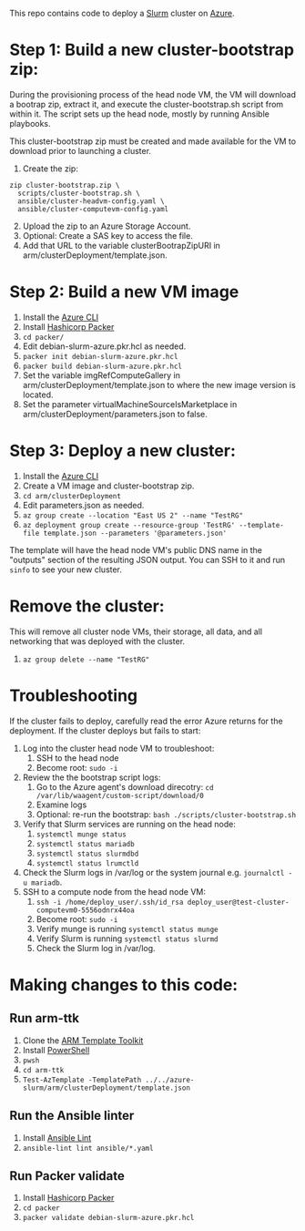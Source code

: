 This repo contains code to deploy a [Slurm](https://slurm.schedmd.com/) cluster on [Azure](https://azure.microsoft.com/en-us/).

# Step 1: Build a new cluster-bootstrap zip:
During the provisioning process of the head node VM, the VM will download a bootrap zip, extract it, and execute the cluster-bootstrap.sh script from within it. The script sets up the head node, mostly by running Ansible playbooks.

This cluster-bootstrap zip must be created and made available for the VM to download prior to launching a cluster.

  1. Create the zip:
```
zip cluster-bootstrap.zip \
  scripts/cluster-bootstrap.sh \
  ansible/cluster-headvm-config.yaml \
  ansible/cluster-computevm-config.yaml
```
  2. Upload the zip to an Azure Storage Account.
  3. Optional: Create a SAS key to access the file.
  4. Add that URL to the variable clusterBootrapZipURI in arm/clusterDeployment/template.json.

# Step 2: Build a new VM image
  1. Install the [Azure CLI](https://docs.microsoft.com/en-us/cli/azure/)
  2. Install [Hashicorp Packer](https://www.packer.io/)
  3. `cd packer/`
  4. Edit debian-slurm-azure.pkr.hcl as needed.
  5. `packer init debian-slurm-azure.pkr.hcl`
  6. `packer build debian-slurm-azure.pkr.hcl`
  7. Set the variable imgRefComputeGallery in arm/clusterDeployment/template.json to where the new image version is located.
  8. Set the parameter virtualMachineSourceIsMarketplace in arm/clusterDeployment/parameters.json to false.

# Step 3: Deploy a new cluster:
  1. Install the [Azure CLI](https://docs.microsoft.com/en-us/cli/azure/)
  2. Create a VM image and cluster-bootstrap zip.
  3. `cd arm/clusterDeployment`
  4. Edit parameters.json as needed.
  5. `az group create --location "East US 2" --name "TestRG"`
  6. `az deployment group create --resource-group 'TestRG' --template-file template.json --parameters '@parameters.json'`

The template will have the head node VM's public DNS name in the "outputs" section of the resulting JSON output. You can SSH to it and run `sinfo` to see your new cluster.

# Remove the cluster:
This will remove all cluster node VMs, their storage, all data, and all networking that was deployed with the cluster.

  1. `az group delete --name "TestRG"`

# Troubleshooting
If the cluster fails to deploy, carefully read the error Azure returns for the deployment.
If the cluster deploys but fails to start:
  1. Log into the cluster head node VM to troubleshoot:
      1. SSH to the head node
      2. Become root: `sudo -i`
  2. Review the the bootstrap script logs:
      1. Go to the Azure agent's download direcotry: `cd /var/lib/waagent/custom-script/download/0`
      2. Examine logs
      3. Optional: re-run the bootstrap: `bash ./scripts/cluster-bootstrap.sh`
  3. Verify that Slurm services are running on the head node:
      1. `systemctl munge status`
      2. `systemctl status mariadb`
      3. `systemctl status slurmdbd`
      4. `systemctl status lrumctld`
  4. Check the Slurm logs in /var/log or the system journal e.g. `journalctl -u mariadb`.
  5. SSH to a compute node from the head node VM:
      1. `ssh -i /home/deploy_user/.ssh/id_rsa deploy_user@test-cluster-computevm0-5556odnrx44oa`
      2. Become root: `sudo -i`
      3. Verify munge is running `systemctl status munge`
      4. Verify Slurm is running `systemctl status slurmd`
      5. Check the Slurm log in /var/log.

# Making changes to this code:

## Run arm-ttk
  1. Clone the [ARM Template Toolkit](https://github.com/Azure/arm-ttk)
  2. Install [PowerShell](https://docs.microsoft.com/en-us/powershell/)
  3. `pwsh`
  4. `cd arm-ttk`
  5. `Test-AzTemplate -TemplatePath ../../azure-slurm/arm/clusterDeployment/template.json`

## Run the Ansible linter
  1. Install [Ansible Lint](https://ansible-lint.readthedocs.io/en/latest/)
  2. `ansible-lint lint ansible/*.yaml`

## Run Packer validate
  1. Install [Hashicorp Packer](https://www.packer.io/)
  2. `cd packer`
  3. `packer validate debian-slurm-azure.pkr.hcl`